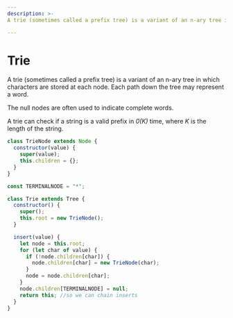 ```yaml
---
description: >-
A trie (sometimes called a prefix tree) is a variant of an n-ary tree in which characters are stored at each node. Each path down the tree may represent a word.

---
```


# Trie

A trie (sometimes called a prefix tree) is a variant of an n-ary tree in which characters are stored at each node. Each path down the tree may represent a word.

The null nodes are often used to indicate complete words.

A trie can check if a string is a valid prefix in _0(K)_ time, where _K_ is the length of the string.

```javascript
class TrieNode extends Node {
  constructor(value) {
    super(value);
    this.children = {};
  }
}

const TERMINALNODE = "*";

class Trie extends Tree {
  constructor() {
    super();
    this.root = new TrieNode();
  }

  insert(value) {
    let node = this.root;
    for (let char of value) {
      if (!node.children[char]) {
        node.children[char] = new TrieNode(char);
      }
      node = node.children[char];
    }
    node.children[TERMINALNODE] = null;
    return this; //so we can chain inserts
  }
}
```
